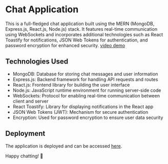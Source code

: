 # Chat Application

This is a full-fledged chat application built using the MERN (MongoDB, Express.js, React.js, Node.js) stack. It features real-time communication using WebSockets and incorporates additional technologies such as React Toastify for notifications, JSON Web Tokens for authentication, and password encryption for enhanced security.
[video demo](https://youtu.be/1LYbz3xcsBU)

## Technologies Used
- MongoDB: Database for storing chat messages and user information
- Express.js: Backend framework for handling API requests and routes
- React.js: Frontend library for building the user interface
- Node.js: JavaScript runtime environment for running server-side code
- WebSockets: Protocol for enabling real-time communication between client and server
- React Toastify: Library for displaying notifications in the React app
- JSON Web Tokens (JWT): Mechanism for secure authentication
- Encryption: Used for password encryption to ensure user data security

## Deployment
The application is deployed and can be accessed [here](https://chatapp-1sdj.onrender.com/signup).



Happy chatting! 🚀

